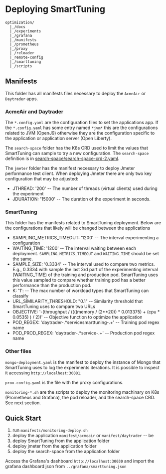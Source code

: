 # Deploying SmartTuning

```
optimization/
  |_/docs
  |_/experiments
  |_/grafana
  |_/manifests
  |_/prometheus
  |_/proxy
  |_/reloader
  |_remote-config
  |_/smarttuning
  |_/scripts

```

## Manifests

This folder has all manifests files necessary to deploy the `AcmeAir` or
`Daytrader` apps.

### AcmeAir and Daytrader

The `*.config.yaml` are the configuration files to set the applications app. If
the `*.config.yaml` has some entry named `*jvm*` this are the configurations
related to JVM (OpenJ9) otherwise they are the configuration specific to the application
or application server (Open Liberty).

The `search-space` folder has the K8s CRD used to limit the values that
SmartTuning can sample to try a new configuration. The `search-space` definition
is in [search-space/search-space-crd-2.yaml](../search-space/).

The `jmeter` folder has the manifest necessary to deploy Jmeter performance test
client. When deploying Jmeter there are only two key configuration that may be
adjusted:

* JTHREAD: '200' -- The number of threads (virtual clients) used during the
  experiment
* JDURATION: '15000' -- The duration of the experiment in seconds.

### SmartTuning

This folder has the manifests related to SmartTuning deployment. Below are the
configurations that likely will be changed between the applications

* SAMPLING_METRICS_TIMEOUT: '1200' -- The interval experimenting a configuration
* WAITING_TIME: '1200' -- The interval waiting between each deployment.
  `SAMPLING_METRICS_TIMEOUT` and `WAITING_TIME` should be set the same.
* SAMPLE_SIZE: '0.3334' -- The interval used to compare two metrics. E.g.,
  0.3334 with sample the last 3rd part of the experimenting interval
  (WAITING_TIME) of the training and production pod. SmartTuning uses this value
  sampled to compare whether training pod has a better performance than the
  production pod.
* K: '1': -- The max number of workload types that SmartTuning can classify
* URL_SIMILARITY_THRESHOLD: "0.1" -- Similarity threshold that SmartTuning uses
  to compare two URLs
* OBJECTIVE: '-(throughput / ((((memory / (2**20)) * 0.013375) + (cpu * 0.0535) ) / 2))' -- Objective function to optimize the application
* POD_REGEX: 'daytrader-.*servicesmarttuning-.+' -- Training pod regex name
* POD_PROD_REGEX: 'daytrader-.*service-.+' -- Production pod regex name

### Other files

`mongo-deployment.yaml` is the manifest to deploy the instance of Mongo that
SmartTuning uses to log the experiments iterations. It is possible to inspect
it accessing `http://localhost:30081`.

`prox-config.yaml` is the file with the proxy configurations.

`monitoring-*.sh` are the scripts to deploy the monitoring machinary on K8s
(Prometheus and Grafana), the pod reloader, and the search-space CRD. See next section.

## Quick Start

1. run `manifests/monitoring-deploy.sh`
2. deploy the application `manifest/acmeair` or `manifest/daytrader` -- be
3. deploy SmartTuning from the application folder
4. deploy jmeter from the application folder
5. deploy the search-space from the application folder

Access the Grafana's dashboard `http://localhost:30030` and import the grafana
dashboard json from `../grafana/smarttuning.json`


